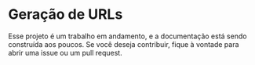 # Geração de URLs

Esse projeto é um trabalho em andamento, e a documentação está sendo construída aos poucos. Se você deseja contribuir, fique à vontade para abrir uma issue ou um pull request.